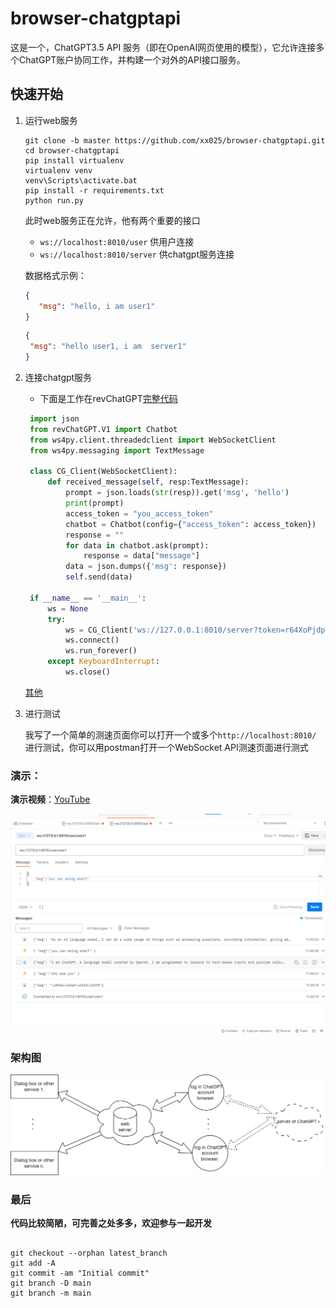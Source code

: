 # browser-chatgptapi

这是一个，ChatGPT3.5 API 服务（即在OpenAI网页使用的模型），它允许连接多个ChatGPT账户协同工作，并构建一个对外的API接口服务。



## 快速开始

1. 运行web服务

    ```shell
    git clone -b master https://github.com/xx025/browser-chatgptapi.git
    cd browser-chatgptapi
    pip install virtualenv
    virtualenv venv
    venv\Scripts\activate.bat  
    pip install -r requirements.txt
    python run.py
    ```

   此时web服务正在允许，他有两个重要的接口

    - `ws://localhost:8010/user` 供用户连接
    - `ws://localhost:8010/server` 供chatgpt服务连接
   
   数据格式示例：
   
      ```json
      {
         "msg": "hello, i am user1"
      }   
      ```
   
   
      ```json
   {
       "msg": "hello user1, i am  server1"
   }   
      ```



2. 连接chatgpt服务
   
   - 下面是工作在revChatGPT[完整代码](etc/revChatGPT.py)
   ```python
    import json
    from revChatGPT.V1 import Chatbot
    from ws4py.client.threadedclient import WebSocketClient
    from ws4py.messaging import TextMessage
     
    class CG_Client(WebSocketClient):    
        def received_message(self, resp:TextMessage):
            prompt = json.loads(str(resp)).get('msg', 'hello')
            print(prompt)
            access_token = "you_access_token"
            chatbot = Chatbot(config={"access_token": access_token})
            response = ""
            for data in chatbot.ask(prompt):
                response = data["message"]
            data = json.dumps({'msg': response})
            self.send(data)    
    
    if __name__ == '__main__':
        ws = None
        try:
            ws = CG_Client('ws://127.0.0.1:8010/server?token=r64XoPjdpVWPpSTrnin1')
            ws.connect()
            ws.run_forever()
        except KeyboardInterrupt:
            ws.close()
   ```
   
   [其他](etc/etc.md)
   
3. 进行测试

   我写了一个简单的测速页面你可以打开一个或多个`http://localhost:8010/` 进行测试，你可以用postman打开一个WebSocket
   API测速页面进行测式

### 演示：

**演示视频**：[YouTube](https://www.youtube.com/watch?v=dis8NDfT16I)

![image](imgs/api_test.png)

### 架构图

![架构图.png](imgs/en_architecture-diagram.png)

### 最后

**代码比较简陋，可完善之处多多，欢迎参与一起开发**


```shell

git checkout --orphan latest_branch
git add -A
git commit -am "Initial commit"
git branch -D main
git branch -m main
```
